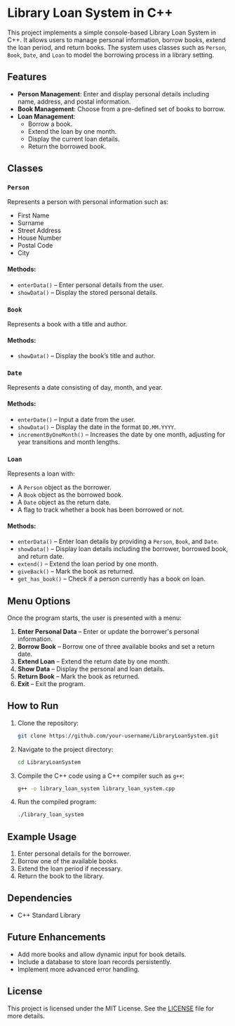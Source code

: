 # Library Loan System in C++

This project implements a simple console-based Library Loan System in C++. It allows users to manage personal information, borrow books, extend the loan period, and return books. The system uses classes such as `Person`, `Book`, `Date`, and `Loan` to model the borrowing process in a library setting.

## Features

- **Person Management**: Enter and display personal details including name, address, and postal information.
- **Book Management**: Choose from a pre-defined set of books to borrow.
- **Loan Management**:
  - Borrow a book.
  - Extend the loan by one month.
  - Display the current loan details.
  - Return the borrowed book.

## Classes

### `Person`
Represents a person with personal information such as:
- First Name
- Surname
- Street Address
- House Number
- Postal Code
- City

#### Methods:
- `enterData()` – Enter personal details from the user.
- `showData()` – Display the stored personal details.

### `Book`
Represents a book with a title and author.

#### Methods:
- `showData()` – Display the book’s title and author.

### `Date`
Represents a date consisting of day, month, and year.

#### Methods:
- `enterDate()` – Input a date from the user.
- `showData()` – Display the date in the format `DD.MM.YYYY`.
- `incrementByOneMonth()` – Increases the date by one month, adjusting for year transitions and month lengths.

### `Loan`
Represents a loan with:
- A `Person` object as the borrower.
- A `Book` object as the borrowed book.
- A `Date` object as the return date.
- A flag to track whether a book has been borrowed or not.

#### Methods:
- `enterData()` – Enter loan details by providing a `Person`, `Book`, and `Date`.
- `showData()` – Display loan details including the borrower, borrowed book, and return date.
- `extend()` – Extend the loan period by one month.
- `giveBack()` – Mark the book as returned.
- `get_has_book()` – Check if a person currently has a book on loan.

## Menu Options

Once the program starts, the user is presented with a menu:
1. **Enter Personal Data** – Enter or update the borrower's personal information.
2. **Borrow Book** – Borrow one of three available books and set a return date.
3. **Extend Loan** – Extend the return date by one month.
4. **Show Data** – Display the personal and loan details.
5. **Return Book** – Mark the book as returned.
0. **Exit** – Exit the program.

## How to Run

1. Clone the repository:
   ```bash
   git clone https://github.com/your-username/LibraryLoanSystem.git
   ```
2. Navigate to the project directory:
   ```bash
   cd LibraryLoanSystem
   ```
3. Compile the C++ code using a C++ compiler such as `g++`:
   ```bash
   g++ -o library_loan_system library_loan_system.cpp
   ```
4. Run the compiled program:
   ```bash
   ./library_loan_system
   ```

## Example Usage

1. Enter personal details for the borrower.
2. Borrow one of the available books.
3. Extend the loan period if necessary.
4. Return the book to the library.

## Dependencies

- C++ Standard Library

## Future Enhancements

- Add more books and allow dynamic input for book details.
- Include a database to store loan records persistently.
- Implement more advanced error handling.

## License

This project is licensed under the MIT License. See the [LICENSE](LICENSE) file for more details.
